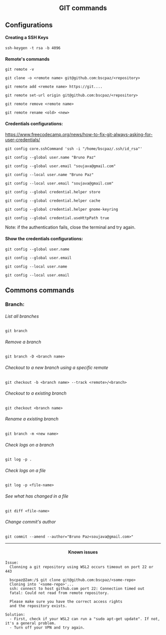 <h2 align="center">GIT commands</h2>

## Configurations
#### Creating a SSH Keys
```console
ssh-keygen -t rsa -b 4096
```

#### Remote's commands
```console
git remote -v
```
```console
git clone -o <remote name> git@github.com:bscpaz/<repository>
```
```console
git remote add <remote name> https://git....
```
```console
git remote set-url origin git@github.com:bscpaz/<repository>
```
```console
git remote remove <remote name>
```
```console
git remote rename <old> <new>
 ```
#### Credentials configurations:

https://www.freecodecamp.org/news/how-to-fix-git-always-asking-for-user-credentials/

```console
git config core.sshCommand 'ssh -i "/home/bscpaz/.ssh/id_rsa"'
```
```console
git config --global user.name "Bruno Paz"
```
```console
git config --global user.email "soujava@gmail.com"
```
```console
git config --local user.name "Bruno Paz"
```
```console
git config --local user.email "soujava@gmail.com"
```
```console
git config --global credential.helper store
```
```console
git config --global credential.helper cache
```
```console
git config --global credential.helper gnome-keyring
```
```console
git config --global credential.useHttpPath true
```


Note: if the authentication fails, close the terminal and try again.

#### Show the credentials configurations:
```console
git config --global user.name
```
```console
git config --global user.email
```
```console
git config --local user.name
```
```console
git config --local user.email
```

## Commons commands
### Branch:

###### List all branches
```console
git branch
```
###### Remove a branch
```console
git branch -D <branch name>
```
###### Checkout to a new branch using a specific remote
```console
git checkout -b <branch name> --track <remote>/<branch>
```
###### Checkout to a existing branch
```console
git checkout <branch name>
```
###### Rename a existing branch
```console
git branch -m <new name>
```

###### Check logs on a branch
```console
git log -p .
```

###### Check logs on a file
```console
git log -p <file-name>
```

###### See what has changed in a file
```console
git diff <file-name>
```

###### Change commit's author
```console
git commit --amend --author="Bruno Paz<soujava@gmail.com>"
```
<hr>
<h4 align="center">Known issues</h4>

```console
Issue:
  Clonning a git repository using WSL2 occurs timeout on port 22 or 443

  bscpaz@2am:/$ git clone git@github.com:bscpaz/<some-repo>
  Cloning into '<some-repo>'...
  ssh: connect to host github.com port 22: Connection timed out
  fatal: Could not read from remote repository.

  Please make sure you have the correct access rights
  and the repository exists.
  
Solution:
  - First, check if your WSL2 can run a "sudo apt-get update". If not, it's a general problem.
  - Turn off your VPN and try again.
``` 

